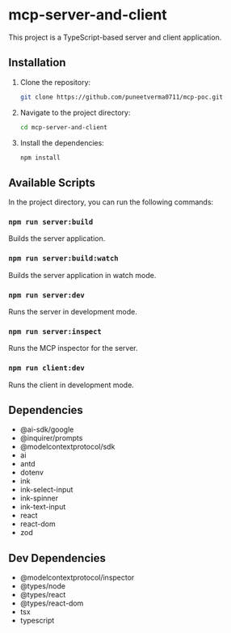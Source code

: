 # mcp-server-and-client

This project is a TypeScript-based server and client application.

## Installation

1. Clone the repository:
   ```bash
   git clone https://github.com/puneetverma0711/mcp-poc.git
   ```
2. Navigate to the project directory:
   ```bash
   cd mcp-server-and-client
   ```
3. Install the dependencies:
   ```bash
   npm install
   ```

## Available Scripts

In the project directory, you can run the following commands:

### `npm run server:build`

Builds the server application.

### `npm run server:build:watch`

Builds the server application in watch mode.

### `npm run server:dev`

Runs the server in development mode.

### `npm run server:inspect`

Runs the MCP inspector for the server.

### `npm run client:dev`

Runs the client in development mode.

## Dependencies

- @ai-sdk/google
- @inquirer/prompts
- @modelcontextprotocol/sdk
- ai
- antd
- dotenv
- ink
- ink-select-input
- ink-spinner
- ink-text-input
- react
- react-dom
- zod

## Dev Dependencies

- @modelcontextprotocol/inspector
- @types/node
- @types/react
- @types/react-dom
- tsx
- typescript
